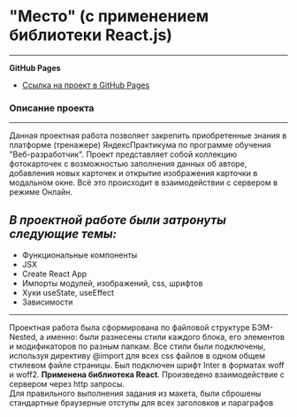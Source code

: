 # "Место"  (c применением библиотеки React.js)
---------------------------------------------------------------------------------------------------
**GitHub Pages**

* [Ссылка на проект в GitHub Pages](https://nsotnikov16.github.io/mesto-react)


### Описание проекта
---------------------------------------------------------------------------------------------------
Данная проектная работа позволяет закрепить приобретенные знания в платформе (тренажере) ЯндексПрактикума по программе обучения "Веб-разработчик". Проект представляет собой коллекцию фотокарточек с возможностью заполнения данных об авторе, добавления новых карточек и открытие изображения карточки в модальном окне. Всё это происходит в взаимодействии с сервером в режиме Онлайн.
## *В проектной работе были затронуты следующие темы:*
* Функциональные компоненты
* JSX
* Create React App
* Импорты модулей, изображений, css, шрифтов
* Хуки useState, useEffect
* Зависимости
----------------------------------------------------------------------------------------------------  
Проектная работа была сформирована по файловой структуре БЭМ-Nested, а именно: были разнесены стили каждого блока, его элементов и модификаторов по разным папкам. Все стили были подключены, используя директиву @import для всех css файлов в одном общем стилевом файле страницы. Был подключен шрифт Inter в форматах woff и woff2.  **Применена библиотека React**. Произведено взаимодействие с сервером через http запросы. <br>
Для правильного выполнения задания из макета, были сброшены стандартные браузерные отступы для всех заголовков и параграфов

